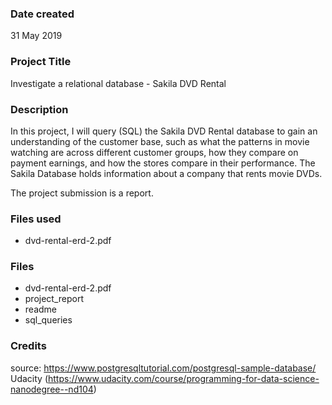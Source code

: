 ### Date created
31 May 2019

### Project Title
Investigate a relational database - Sakila DVD Rental

### Description
In this project, I will query (SQL) the Sakila DVD Rental database to gain an understanding of the customer base, such as what the patterns in movie watching are across different customer groups, how they compare on payment earnings, and how the stores compare in their performance. The Sakila Database holds information about a company that rents movie DVDs.

The project submission is a report.

### Files used
- dvd-rental-erd-2.pdf

### Files
- dvd-rental-erd-2.pdf
- project_report
- readme
- sql_queries

### Credits
source: https://www.postgresqltutorial.com/postgresql-sample-database/
Udacity (https://www.udacity.com/course/programming-for-data-science-nanodegree--nd104)
